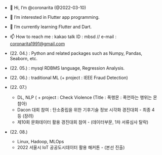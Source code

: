 - 👋 Hi, I’m @coronarita (@2022-03-10)

- 👀 I’m interested in Flutter app programming.
- 🌱 I’m currently learning Flutter and Dart.
- 📫 How to reach me : kakao talk ID : mbsd // e-mail : coronarita1991@gmail.com


- (22. 04.) : Python and related packages such as Numpy, Pandas, Seaborn, etc.
- (22. 05.) : mysql RDBMS language, Regression Analysis.
- (22. 06.) : traditional ML (+ project : IEEE Fraud Detection)
- (22. 07.)
  - DL, NLP ( + project : Check Violence (Title : 폭행몬 : 폭언하는 행위는 몬참아)
  - Dacon 대회 참여 : 탄소중립을 위한 기후기술 정보 시각화 경진대회 - 최종 4등 (장려)
  - 제10회 문화데이터 활용 경진대회 참여 - (데이터부문, 1차 서류심사 탈락)
- (22. 08.)
  - Linux, Hadoop, MLOps
  - 2022 서울시 IoT 공공도시데이터 활용 해커톤 - (본선 진출)
  
<!---
coronarita/coronarita is a ✨ special ✨ repository because its `README.md` (this file) appears on your GitHub profile.
You can click the Preview link to take a look at your changes.
--->
